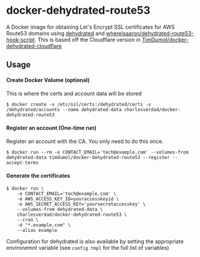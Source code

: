 # docker-dehydrated-route53

A Docker image for obtaining Let's Encrypt SSL certificates for AWS Route53 domains using [dehydrated](https://github.com/lukas2511/dehydrated) and [whereisaaron/dehydrated-route53-hook-script](https://github.com/whereisaaron/dehydrated-route53-hook-script). This is based off the Cloudflare version in [TimDumol/docker-dehydrated-cloudflare](https://github.com/TimDumol/docker-dehydrated-cloudflare)

## Usage

#### Create Docker Volume (optional)

This is where the certs and account data will be stored

```
$ docker create -v /etc/ssl/certs:/dehydrated/certs -v /dehydrated/accounts --name dehydrated-data charlesverdad/docker-dehydrated-route53
```

#### Register an account (One-time run)
Register an account with the CA. You only need to do this once.

```
$ docker run --rm -e CONTACT_EMAIL='tech@example.com' --volumes-from dehydrated-data timdumol/docker-dehydrated-route53 --register --accept-terms
```

#### Generate the certificates

```
$ docker run \
    -e CONTACT_EMAIL='tech@example.com' \
    -e AWS_ACCESS_KEY_ID=youraccesskeyid \
    -e AWS_SECRET_ACCESS_KEY='yoursecretaccesskey' \
    --volumes-from dehydrated-data \
    charlesverdad/docker-dehydrated-route53 \
    --cron \
    -d "*.example.com" \
    --alias example

```

Configuration for dehydrated is also available by setting the appropriate environemnt variable (see `config.tmpl` for the full list of variables)